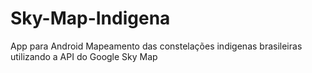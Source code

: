 # Sky-Map-Indigena
App para Android
Mapeamento das constelações indigenas brasileiras utilizando a API do Google Sky Map
